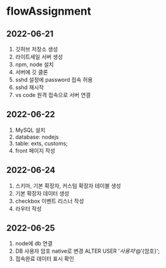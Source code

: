 # flowAssignment

## 2022-06-21   
1. 깃허브 저장소 생성   
2. 라이트세일 서버 생성   
3. npm, node 설치   
4. 서버에 깃 클론   
5. sshd 설정에 password 접속 허용   
6. sshd 재시작   
7. vs code 원격 접속으로 서버 연결   

## 2022-06-22 
1. MySQL 설치
2. database: nodejs
3. table: exts, customs; 
4. front 페이지 작성

## 2022-06-24
1. 스키마, 기본 확장자, 커스텀 확장자 테이블 생성
2. 기본 확장자 데이터 생성
3. checkbox 이벤트 리스너 작성
4. 라우터 작성 

## 2022-06-25
1. node에 db 연결
2. DB 사용자 암호 native로 변경 
ALTER USER '${사용자}'@'%' IDENTIFIED WITH mysql_native_password BY '${암호}';
3. 접속완료 데이터 표시 확인 


